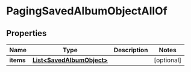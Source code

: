 

# PagingSavedAlbumObjectAllOf


## Properties

| Name | Type | Description | Notes |
|------------ | ------------- | ------------- | -------------|
|**items** | [**List&lt;SavedAlbumObject&gt;**](SavedAlbumObject.md) |  |  [optional] |




